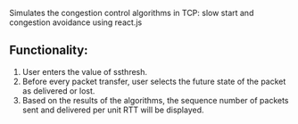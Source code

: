 Simulates the congestion control algorithms in TCP: slow start and congestion avoidance using react.js

## Functionality:
1. User enters the value of ssthresh.
2. Before every packet transfer, user selects the future state of the packet as delivered or lost.
3. Based on the results of the algorithms, the sequence number of packets sent and delivered per unit RTT will be displayed.
